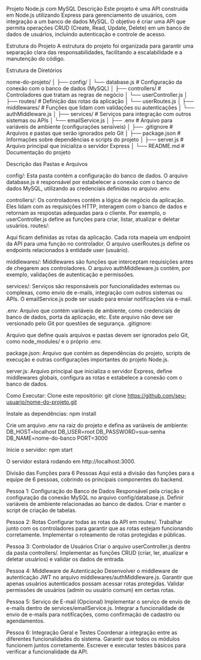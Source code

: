 Projeto Node.js com MySQL
Descrição
Este projeto é uma API construída em Node.js utilizando Express para gerenciamento de usuários, com integração a um banco de dados MySQL. O objetivo é criar uma API que permita operações CRUD (Create, Read, Update, Delete) em um banco de dados de usuários, incluindo autenticação e controle de acesso.

Estrutura do Projeto
A estrutura do projeto foi organizada para garantir uma separação clara das responsabilidades, facilitando a escalabilidade e a manutenção do código.

Estrutura de Diretórios

nome-do-projeto/
│
├── config/
│   └── database.js        # Configuração da conexão com o banco de dados (MySQL)
│
├── controllers/           # Controladores que tratam as regras de negócio
│   └── userController.js
│
├── routes/                # Definição das rotas da aplicação
│   └── userRoutes.js
│
├── middlewares/           # Funções que lidam com validações ou autenticações
│   └── authMiddleware.js
│
├── services/              # Serviços para integração com outros sistemas ou APIs
│   └── emailService.js
│
├── .env                   # Arquivo para variáveis de ambiente (configurações sensíveis)
│
├── .gitignore             # Arquivos e pastas que serão ignorados pelo Git
│
├── package.json           # Informações sobre dependências e scripts do projeto
│
├── server.js              # Arquivo principal que inicializa o servidor Express
│
└── README.md              # Documentação do projeto


Descrição das Pastas e Arquivos

config/:
Esta pasta contém a configuração do banco de dados. O arquivo database.js é responsável por estabelecer a conexão com o banco de dados MySQL, utilizando as credenciais definidas no arquivo .env.

controllers/:
Os controladores contêm a lógica de negócio da aplicação. Eles lidam com as requisições HTTP, interagem com o banco de dados e retornam as respostas adequadas para o cliente. Por exemplo, o userController.js define as funções para criar, listar, atualizar e deletar usuários.
routes/:

Aqui ficam definidas as rotas da aplicação. Cada rota mapeia um endpoint da API para uma função no controlador. O arquivo userRoutes.js define os endpoints relacionados à entidade user (usuário).

middlewares/:
Middlewares são funções que interceptam requisições antes de chegarem aos controladores. O arquivo authMiddleware.js contém, por exemplo, validações de autenticação e permissões.

services/:
Serviços são responsáveis por funcionalidades externas ou complexas, como envio de e-mails, integração com outros sistemas ou APIs. O emailService.js pode ser usado para enviar notificações via e-mail.

.env:
Arquivo que contém variáveis de ambiente, como credenciais de banco de dados, porta da aplicação, etc. Este arquivo não deve ser versionado pelo Git por questões de segurança.
.gitignore:

Arquivo que define quais arquivos e pastas devem ser ignorados pelo Git, como node_modules/ e o próprio .env.

package.json:
Arquivo que contém as dependências do projeto, scripts de execução e outras configurações importantes do projeto Node.js.

server.js:
Arquivo principal que inicializa o servidor Express, define middlewares globais, configura as rotas e estabelece a conexão com o banco de dados.

Como Executar:
Clone este repositório:
git clone https://github.com/seu-usuario/nome-do-projeto.git

Instale as dependências:
npm install

Crie um arquivo .env na raiz do projeto e defina as variáveis de ambiente:
DB_HOST=localhost
DB_USER=root
DB_PASSWORD=sua-senha
DB_NAME=nome-do-banco
PORT=3000

Inicie o servidor:
npm start

O servidor estará rodando em http://localhost:3000.

Divisão das Funções para 6 Pessoas
Aqui está a divisão das funções para a equipe de 6 pessoas, cobrindo os principais componentes do backend.

Pessoa 1: Configuração do Banco de Dados
Responsável pela criação e configuração da conexão MySQL no arquivo config/database.js.
Definir variáveis de ambiente relacionadas ao banco de dados.
Criar e manter o script de criação de tabelas.


Pessoa 2: Rotas
Configurar todas as rotas da API em routes/.
Trabalhar junto com os controladores para garantir que as rotas estejam funcionando corretamente.
Implementar o roteamento de rotas protegidas e públicas.


Pessoa 3: Controlador de Usuários
Criar o arquivo userController.js dentro da pasta controllers/.
Implementar as funções CRUD (criar, ler, atualizar e deletar usuários) e validar os dados de entrada.


Pessoa 4: Middleware de Autenticação
Desenvolver o middleware de autenticação JWT no arquivo middlewares/authMiddleware.js.
Garantir que apenas usuários autenticados possam acessar rotas protegidas.
Validar permissões de usuários (admin ou usuário comum) em certas rotas.


Pessoa 5: Serviço de E-mail (Opcional)
Implementar o serviço de envio de e-mails dentro de services/emailService.js.
Integrar a funcionalidade de envio de e-mails para notificações, como confirmação de cadastro ou agendamentos.


Pessoa 6: Integração Geral e Testes
Coordenar a integração entre as diferentes funcionalidades do sistema.
Garantir que todos os módulos funcionem juntos corretamente.
Escrever e executar testes básicos para verificar a funcionalidade da API.






